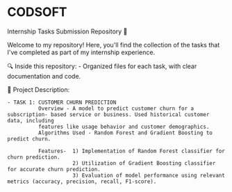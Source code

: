 # CODSOFT
Internship Tasks Submission Repository 📁
<br>

Welcome to my repository! Here, you'll find the collection of the tasks that I've completed as part of my internship experience. 

🔍 Inside this repository:
    - Organized files for each task, with clear documentation and code. <br>
  
📁 Project Description:


    - TASK 1: CUSTOMER CHURN PREDICTION
              Overview - A model to predict customer churn for a subscription- based service or business. Used historical customer data, including   
              features like usage behavior and customer demographics.
              Algorithms Used - Random Forest and Gradient Boosting to predict churn.
  
              Features-  1) Implementation of Random Forest classifier for churn prediction.
                         2) Utilization of Gradient Boosting classifier for accurate churn prediction.
                         3) Evaluation of model performance using relevant metrics (accuracy, precision, recall, F1-score).
  
  
